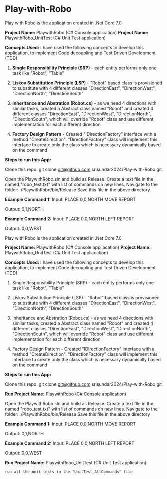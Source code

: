 # Play-with-Robo

Play with Robo is the application created in .Net Core 7.0

**Project Name:** PlaywithRobo (C# Console application)
**Project Name:** PlaywithRobo_UnitTest (C# Unit Test application)

**Concepts Used:**
	I have used the following concepts to develop this application, to implement Code decoupling and Test Driven Development (TDD)

1) **Single Responsibility Principle (SRP)** - each entity performs only one task like "Robot", "Table"

2) **Liskov Substitution Principle (LSP)** - "Robot" based class is provisioned to substitute with 4 different classes "DirectionEast", "DirectionWest", "DirectionNorth", "DirectionSouth"

3) **Inheritance and Abstration (Robot.cs)** - as we need 4 directions with similar tasks, created a Abstract class named "Robot" and created 4 different classes "DirectionEast", "DirectionWest", "DirectionNorth", "DirectionSouth", which will override "Robot" class and use different implementation for each different direction 

4) **Factory Design Pattern** - Created "IDirectionFactory" interface with a method "CreateDirection".
"DirectionFactory" class will implement this interface to create only the class which is necessary dynamically based on the command

**Steps to run this App:**

Clone this repo: git clone git@github.com:srisundar2024/Play-with-Robo.git

Open the PlaywithRobo.sln and build as Release. Create a text file in the named "robo_test.txt" with list of commands on new lines. Navigate to the folder: ./PlaywithRobo/bin/Release Save this file in the above directory

**Example Command 1:**
Input:
	PLACE 0,0,NORTH
	MOVE
	REPORT
	
Output: 0,1,NORTH

**Example Command 2:**
Input:
	PLACE 0,0,NORTH
	LEFT
	REPORT
	
Output: 0,0,WEST
 
Play with Robo is the application created in .Net Core 7.0

**Project Name:** PlaywithRobo (C# Console appliacation)
**Project Name:** PlaywithRobo_UnitTest (C# Unit Test appliacation)

**Concepts Used:**
	I have used the following concepts to develop this application, to implement Code decoupling and Test Driven Development (TDD)

1) Single Responsibility Principle (SRP) - each entity performs only one task like "Robot", "Table"

2) Liskov Substitution Principle (LSP) - "Robot" based class is provisioned to substitute with 4 different classes "DirectionEast", "DirectionWest", "DirectionNorth", "DirectionSouth"

3) Inheritance and Abstration (Robot.cs) - as we need 4 directions with similar tasks, created a Abstract class named "Robot" and created 4 different classes "DirectionEast", "DirectionWest", "DirectionNorth", "DirectionSouth", which will override "Robot" class and use different implementation for each different direction 

4) Factory Design Pattern - Created "IDirectionFactory" interface with a method "CreateDirection".
"DirectionFactory" class will implement this interface to create only the class which is necessary dynamically based on the command

**Steps to run this App:**

Clone this repo: git clone git@github.com:srisundar2024/Play-with-Robo.git

**Run Project Name:** PlaywithRobo (C# Console application)

Open the PlaywithRobo.sln and build as Release. Create a text file in the named "robo_test.txt" with list of commands on new lines. Navigate to the folder: ./PlaywithRobo/bin/Release Save this file in the above directory

**Example Command 1:**
Input:
	PLACE 0,0,NORTH
	MOVE
	REPORT
	
Output: 0,1,NORTH

**Example Command 2:**
Input:
	PLACE 0,0,NORTH
	LEFT
	REPORT
	
Output: 0,0,WEST

**Run Project Name:** PlaywithRobo_UnitTest (C# Unit Test application)

	run all the unit tests in the "UnitTest_AllCommands" file